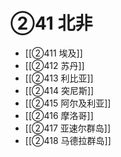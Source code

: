 # ②41 北非

- [[②411 埃及]]
- [[②412 苏丹]]
- [[②413 利比亚]]
- [[②414 突尼斯]]
- [[②415 阿尔及利亚]]
- [[②416 摩洛哥]]
- [[②417 亚速尔群岛]]
- [[②418 马德拉群岛]]
